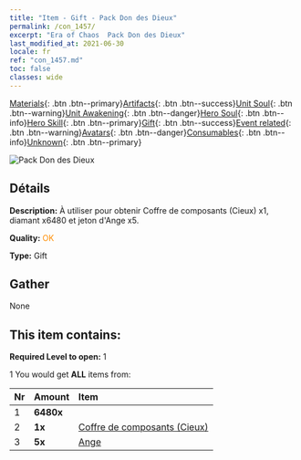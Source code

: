 ```yaml
---
title: "Item - Gift - Pack Don des Dieux"
permalink: /con_1457/
excerpt: "Era of Chaos  Pack Don des Dieux"
last_modified_at: 2021-06-30
locale: fr
ref: "con_1457.md"
toc: false
classes: wide
---
```

 [Materials](/ItemsFR/){: .btn .btn--primary}[Artifacts](/ItemsFR/Artifacts/){: .btn .btn--success}[Unit Soul](/ItemsFR/UnitSoul/){: .btn .btn--warning}[Unit Awakening](/ItemsFR/UnitAwakening/){: .btn .btn--danger}[Hero Soul](/ItemsFR/HeroSoul/){: .btn .btn--info}[Hero Skill](/ItemsFR/HeroSkill/){: .btn .btn--primary}[Gift](/ItemsFR/Gift/){: .btn .btn--success}[Event related](/ItemsFR/Events/){: .btn .btn--warning}[Avatars](/ItemsFR/Avatars/){: .btn .btn--danger}[Consumables](/ItemsFR/Consumables/){: .btn .btn--info}[Unknown](/ItemsFR/Unknown/){: .btn .btn--primary}

 ![Pack Don des Dieux](/images/t/i_907071.png)

## Détails
 **Description:** À utiliser pour obtenir Coffre de composants (Cieux) x1, diamant x6480 et jeton d'Ange x5.

 **Quality:** <span style="color: #FF8C00">OK</span>

 **Type:** Gift

## Gather

  None

## This item contains:

 **Required Level to open:** 1

 1 You would get **ALL** items  from:

  | Nr | Amount |     Item    |
  |:---|:-------|:------------|
  | 1 |  **6480x** | <i class="fas fa-gem"/> |  | 
  | 2 |  **1x** | [Coffre de composants (Cieux)](/ItemsFR/con_1354/) |  | 
  | 3 |  **5x** | [Ange](/ItemsFR/unt_196/) |  | 
